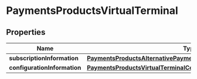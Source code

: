 
# PaymentsProductsVirtualTerminal

## Properties
Name | Type | Description | Notes
------------ | ------------- | ------------- | -------------
**subscriptionInformation** | [**PaymentsProductsAlternativePaymentMethodsSubscriptionInformation**](PaymentsProductsAlternativePaymentMethodsSubscriptionInformation.md) |  |  [optional]
**configurationInformation** | [**PaymentsProductsVirtualTerminalConfigurationInformation**](PaymentsProductsVirtualTerminalConfigurationInformation.md) |  |  [optional]



